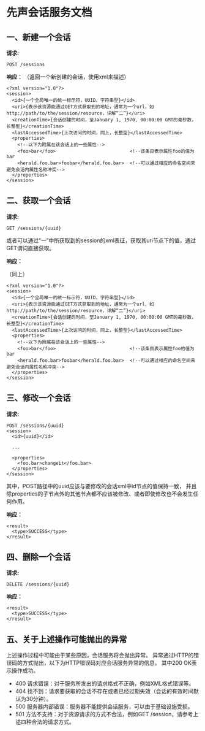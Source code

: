 先声会话服务文档
================
一、新建一个会话
----------------
**请求:**

    POST /sessions

**响应：**
（返回一个新创建的会话，使用xml来描述）

    <?xml version="1.0"?>
    <session>
      <id>{一个全局唯一的统一标示符，UUID，字符串型}</id>
      <uri>{表示该资源能通过GET方式获取到的地址，通常为一个url，如http://path/to/the/session/resource，详解“二”}</uri>
      <creationTime>{会话创建的时间，至January 1, 1970, 00:00:00 GMT的毫秒数，长整型}</creationTime>
      <lastAccessedTime>{上次访问的时间，同上，长整型}</lastAccessedTime>
      <properties>
        <!--以下为附属在该会话上的一些属性-->
        <foo>bar</foo>                           <!--该条目表示属性foo的值为bar
        <herald.foo.bar>foobar</herald.foo.bar>  <!--可以通过相应的命名空间来避免会话内属性名称冲突-->
      </properties>
    </session>

二、获取一个会话
----------------
**请求:**

    GET /sessions/{uuid}
    
或者可以通过“一”中所获取到的session的xml表征，获取其uri节点下的值，通过GET谓词直接获取。

**响应：**

（同上）

    <?xml version="1.0"?>
    <session>
      <id>{一个全局唯一的统一标示符，UUID，字符串型}</id>
      <uri>{表示该资源能通过GET方式获取到的地址，通常为一个url，如http://path/to/the/session/resource，详解“二”}</uri>
      <creationTime>{会话创建的时间，至January 1, 1970, 00:00:00 GMT的毫秒数，长整型}</creationTime>
      <lastAccessedTime>{上次访问的时间，同上，长整型}</lastAccessedTime>
      <properties>
        <!--以下为附属在该会话上的一些属性-->
        <foo>bar</foo>                           <!--该条目表示属性foo的值为bar
        <herald.foo.bar>foobar</herald.foo.bar>  <!--可以通过相应的命名空间来避免会话内属性名称冲突-->
      </properties>
    </session>

三、修改一个会话
----------------
**请求:**

    POST /sessions/{uuid}
    <session>
      <id>{uuid}</id>
      
      ...
      
      <properties>
        <foo.bar>changeit</foo.bar>
      </properties>
    </session>

其中，POST路径中的uuid应该与要修改的会话xml中id节点的值保持一致，
并且除properties的子节点外的其他节点都不应该被修改、或者即使修改也不会发生任何作用。

**响应：**

    <result>
      <type>SUCCESS</type>
    </result>

四、删除一个会话
----------------
**请求:**

    DELETE /sessions/{uuid}

**响应：**

    <result>
      <type>SUCCESS</type>
    </result>

五、关于上述操作可能抛出的异常
------------------------------
上述操作过程中可能由于某些原因，会话服务将会抛出异常。
异常通过HTTP的错误码的方式抛出，以下为HTTP错误码对应会话服务异常的信息。
其中200 OK表示操作成功。

+ 400 请求错误：对于服务所发出的请求格式不正确，例如XML格式错误等。
+ 404 找不到：请求要获取的会话不存在或者已经过期失效（会话的有效时间默认为30分钟）。
+ 500 服务器内部错误：服务器不能提供会话服务，可以由于基础设施受损。
+ 501 方法不支持：对于资源请求的方式不合法，例如GET /session，请参考上述四种合法的请求方式。
